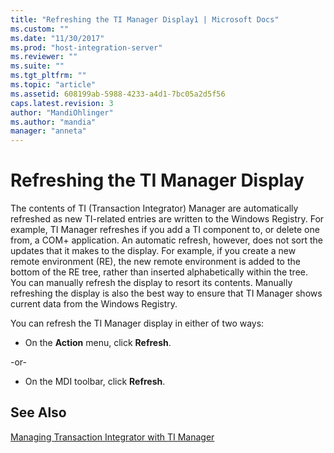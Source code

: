 ```yaml
---
title: "Refreshing the TI Manager Display1 | Microsoft Docs"
ms.custom: ""
ms.date: "11/30/2017"
ms.prod: "host-integration-server"
ms.reviewer: ""
ms.suite: ""
ms.tgt_pltfrm: ""
ms.topic: "article"
ms.assetid: 608199ab-5988-4233-a4d1-7bc05a2d5f56
caps.latest.revision: 3
author: "MandiOhlinger"
ms.author: "mandia"
manager: "anneta"
---
```

# Refreshing the TI Manager Display
The contents of TI (Transaction Integrator) Manager are automatically refreshed as new TI-related entries are written to the Windows Registry. For example, TI Manager refreshes if you add a TI component to, or delete one from, a COM+ application. An automatic refresh, however, does not sort the updates that it makes to the display. For example, if you create a new remote environment (RE), the new remote environment is added to the bottom of the RE tree, rather than inserted alphabetically within the tree. You can manually refresh the display to resort its contents. Manually refreshing the display is also the best way to ensure that TI Manager shows current data from the Windows Registry.  
  
 You can refresh the TI Manager display in either of two ways:  
  
-   On the **Action** menu, click **Refresh**.  
  
 -or-  
  
-   On the MDI toolbar, click **Refresh**.  
  
## See Also  
 [Managing Transaction Integrator with TI Manager](../core/managing-transaction-integrator-with-ti-manager2.md)